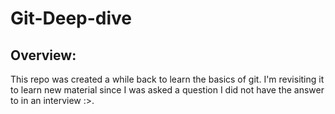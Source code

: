 # Git-Deep-dive

## Overview:
This repo was created a while back to learn the basics of git. I'm revisiting it to learn new material since I was asked a question I did not have the answer to in an interview :>.
